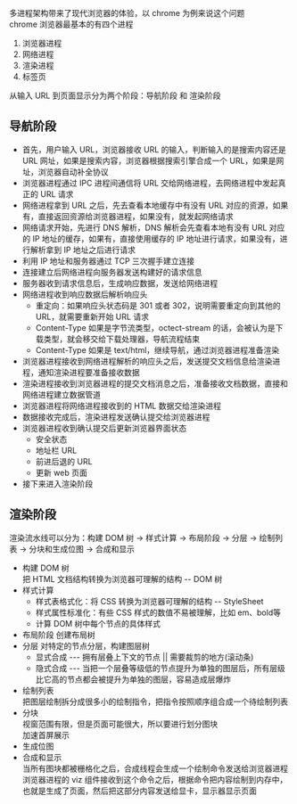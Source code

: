 多进程架构带来了现代浏览器的体验，以 chrome 为例来说这个问题  
chrome 浏览器最基本的有四个进程  
1. 浏览器进程
2. 网络进程
3. 渲染进程
4. 标签页

从输入 URL 到页面显示分为两个阶段：导航阶段 和 渲染阶段  
## 导航阶段  
- 首先，用户输入 URL，浏览器接收 URL 的输入，判断输入的是搜索内容还是 URL 网址，如果是搜索内容，浏览器根据搜索引擎合成一个 URL，如果是网址，浏览器自动补全协议  
- 浏览器进程通过 IPC 进程间通信将 URL 交给网络进程，去网络进程中发起真正的 URL 请求  
- 网络进程拿到 URL 之后，先去查看本地缓存中有没有 URL 对应的资源，如果有，直接返回资源给浏览器进程，如果没有，就发起网络请求
- 网络请求开始，先进行 DNS 解析，DNS 解析会先查看本地有没有 URL 对应的 IP 地址的缓存，如果有，直接使用缓存的 IP 地址进行请求，如果没有，进行解析拿到 IP 地址之后进行请求
- 利用 IP 地址和服务器通过 TCP 三次握手建立连接
- 连接建立后网络进程向服务器发送构建好的请求信息
- 服务器收到请求信息后，生成响应数据，发送给网络进程
- 网络进程收到响应数据后解析响应头  
  - 重定向：如果响应头状态码是 301 或者 302，说明需要重定向到其他的 URL，就需要重新开始 URL 请求  
  - Content-Type 如果是字节流类型，octect-stream 的话，会被认为是下载类型，就会移交给下载处理器，导航流程结束  
  - Content-Type 如果是 text/html，继续导航，通过浏览器进程准备渲染
- 浏览器进程接收到网络进程解析的响应头之后，发送提交文档信息给渲染进程，通知渲染进程要准备接收数据
- 渲染进程接收到浏览器进程的提交文档消息之后，准备接收文档数据，直接和网络进程建立数据管道
- 浏览器进程将网络进程接收到的 HTML 数据交给渲染进程
- 数据接收完成后，渲染进程发送确认提交给浏览器进程
- 浏览器进程收到确认提交后更新浏览器界面状态
  - 安全状态
  - 地址栏 URL
  - 前进后退的 URL
  - 更新 web 页面
- 接下来进入渲染阶段

## 渲染阶段  
渲染流水线可以分为：构建 DOM 树 -> 样式计算 -> 布局阶段 -> 分层 -> 绘制列表 -> 分块和生成位图 -> 合成和显示  
- 构建 DOM 树  
  把 HTML 文档结构转换为浏览器可理解的结构 -- DOM 树
- 样式计算  
  - 样式表格式化：将 CSS 转换为浏览器可理解的结构 -- StyleSheet  
  - 样式属性标准化：有些 CSS 样式的数值不易被理解，比如 em、bold等
  - 计算 DOM 树中每个节点的具体样式
- 布局阶段
  创建布局树
- 分层
  对特定的节点分层，构建图层树
  - 显式合成 --- 拥有层叠上下文的节点 || 需要裁剪的地方(滚动条)
  - 隐式合成 --- 当把一个层叠等级低的节点提升为单独的图层后，所有层级比它高的节点都会被提升为单独的图层，容易造成层爆炸
- 绘制列表  
  把图层绘制拆分成很多小的绘制指令，把指令按照顺序组合成一个待绘制列表
- 分块  
  视窗范围有限，但是页面可能很大，所以要进行划分图块  
  加速首屏展示
- 生成位图  
- 合成和显示  
  当所有图块都被栅格化之后，合成线程会生成一个绘制命令发送给浏览器进程  
  浏览器进程的 viz 组件接收到这个命令之后，根据命令把内容绘制到内存中，也就是生成了页面，然后把这部分内容发送给显卡，显示器显示页面